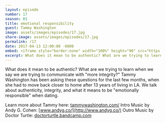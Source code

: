 ```yaml
---
layout: episode
number: 17
season: 01
title: emotional responsibility
guest: Tammy Washington
image: assets/images/episodes/17.jpg
share-image: assets/images/episodes/17.jpg
permalink: /17
date: 2017-04-13 12:00:00 -0800
embed: <iframe style="border:none" width="100%" height="90" src="https://html5-player.libsyn.com/embed/episode/id/5276709/height/90/theme/custom/autoplay/no/autonext/no/thumbnail/yes/preload/no/no_addthis/no/direction/backward/render-playlist/no/custom-color/65C29B/"  scrolling="no"  allowfullscreen webkitallowfullscreen mozallowfullscreen oallowfullscreen msallowfullscreen></iframe>
excerpt: What does it mean to be authentic? What are we trying to learn when we say we are trying to communicate with "more integrity?" Tammy Washington has been asking these questions for the last few months, when she had to move back closer to home after 13 years of living in LA.
---
```


What does it mean to be authentic? What are we trying to learn when we say we are trying to communicate with "more integrity?" Tammy Washington has been asking these questions for the last few months, when she had to move back closer to home after 13 years of living in LA. We talk about authenticity, integrity, and what it means to be "emotionally responsible" when dating.

Learn more about Tammy here: [tammywashington.com/](http://www.tammywashington.com/)
Intro Music by Andy G. Cohen: [www.andyg.co/](http://www.andyg.co/)
Outro Music by Doctor Turtle: [doctorturtle.bandcamp.com](https://doctorturtle.bandcamp.com)
